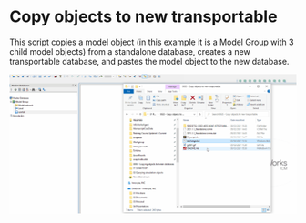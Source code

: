 # Copy objects to new transportable
This script copies a model object (in this example it is a Model Group with 3 child model objects) from a standalone database, creates a new transportable database, and pastes the model object to the new database.

![](gif001.gif)